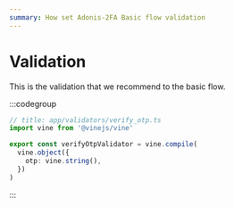 ```yaml
---
summary: How set Adonis-2FA Basic flow validation
---
```


# Validation

This is the validation that we recommend to the basic flow.

:::codegroup

```ts
// title: app/validators/verify_otp.ts
import vine from '@vinejs/vine'

export const verifyOtpValidator = vine.compile(
  vine.object({
    otp: vine.string(),
  })
)
```

:::
